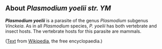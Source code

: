About *Plasmodium yoelii str. YM* 
---------------------------------



***Plasmodium yoelii*** is a parasite of the genus *Plasmodium* subgenus
*Vinckeia*. As in all *Plasmodium* species, *P. yoelii* has both
vertebrate and insect hosts. The vertebrate hosts for this parasite are
mammals.

([Text](http://en.wikipedia.org/wiki/Plasmodium_yoelii) from
[Wikipedia](http://en.wikipedia.org/), the free encyclopaedia.)

